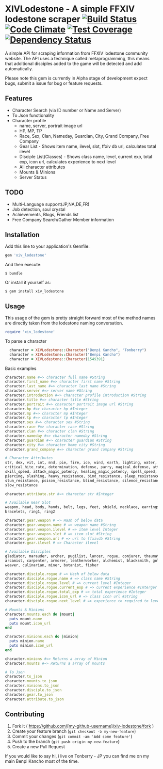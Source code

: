 # XIVLodestone - A simple FFXIV lodestone scraper [![Build Status](https://travis-ci.org/benjiro/XIV-lodestone.svg)](https://travis-ci.org/benjiro/XIV-lodestone) [![Code Climate](https://codeclimate.com/github/benjiro/XIV-lodestone/badges/gpa.svg)](https://codeclimate.com/github/benjiro/XIV-lodestone) [![Test Coverage](https://codeclimate.com/github/benjiro/XIV-lodestone/badges/coverage.svg)](https://codeclimate.com/github/benjiro/XIV-lodestone) [![Dependency Status](https://gemnasium.com/benjiro/XIV-lodestone.svg)](https://gemnasium.com/benjiro/XIV-lodestone)

A simple API for scraping information from FFXIV lodestone community website.
The API uses a technique called metaprogramming, this means that additional
disciples added to the game will be detected and add automatically.

Please note this gem is currently in Alpha stage of development expect bugs,
submit a issue for bug or feature requests.

## Features
- Character Search (via ID number or Name and Server)
- To Json functionality
- Character profile
  - name, server, portrait image url
  - HP, MP, TP
  - Race, Sex, Clan, Nameday, Guardian, City, Grand Company, Free Company
  - Gear List - Shows item name, ilevel, slot, ffxiv db url, calculates total ilevel
  - Disciple List(Classes) - Shows class name, level, current exp, total exp, icon url, calculates experience to next level
  - All character attributes
  - Mounts & Minions
  - Server Status

## TODO
- Multi-Language support(JP,NA,DE,FR)
- Job detection, soul crystal
- Achievements, Blogs, Friends list
- Free Company Search/Gather Member information

## Installation

Add this line to your application's Gemfile:

```ruby
gem 'xiv_lodestone'
```

And then execute:

    $ bundle

Or install it yourself as:

    $ gem install xiv_lodestone

## Usage

This usage of the gem is pretty straight forward most of the method names are
directly taken from the lodestone naming conversation.

```ruby
require 'xiv_lodestone'
```

To parse a character
```ruby
  character = XIVLodestone::Character("Benpi Kancho", "Tonberry")
  character = XIVLodestone::Character("Benpi Kancho")
  character = XIVLodestone::Character(1549391)
```

Basic examples

```ruby
character.name #=> character full name #String
character.first_name #=> character first name #String
character.last_name #=> character last name #String
character.server #=> server name #String
character.introduction #=> character profile introduction #String
character.title #=> character title #String
character.portrait #=> character portrait image url #String
character.hp #=> character hp #Integer
character.mp #=> character mp #Integer
character.tp #=> character tp #Integer
character.sex #=> character sex #String
character.race #=> character race #String
character.clan #=> character clan #String
character.nameday #=> character nameday #String
character.guardian #=> character guardian #String
character.city #=> character home city #String
character.grand_company #=> character grand company #String

# Character Attributes
str, dex, vit, int, mnd, pie, fire, ice, wind, earth, lighting, water, accuracy,
critical_hite_rate, determination, defense, parry, magical_defense, attack_power,
skill_speed, attack_magic_potency, healing_magic_potency, spell_speed, blunt,
piercing, slashing, heavy_resistance, bind_resistance, sleep_resistance,
stun_resistance, poison_resistance, blind_resistance, silence_resistance,
slow_resistance

character.attribute.str #=> character str #Integer

# Available Gear Slot
weapon, head, body, hands, belt, legs, feet, shield, necklace, earrings,
bracelets, ring1, ring2

character.gear.weapon # => Hash of below data
character.gear.weapon.name # => weapon name #String
character.gear.weapon.ilevel # => item level Integer
character.gear.weapon.slot # => item slot #String
character.gear.weapon.url # => url to ffxivdb #String
character.gear.ilevel # => Character ilevel

# Available Disciples
gladiator, marauder, archer, pugilist, lancer, rogue, conjurer, thaumaturge,
arcanist, carpenter, armorer, leatherworker, alchemist, blacksmith, goldsmith,
weaver, culinarian, miner, botanist, fisher

character.disciple.rogue # => Hash of below data
character.disciple.rogue.name # => class name #String
character.disciple.rogue.level # => current level #Integer
character.disciple.rogue.current_exp # => current experience #Interger
character.disciple.rogue.total_exp # => total experience #Integer
character.disciple.rogue.icon_url # => class icon url #String
character.disciple.rogue.next_level # => experience to required to level #Integer

# Mounts & Minions
character.mounts.each do |mount|
  puts mount.name
  puts mount.icon_url
end

character.minions.each do |minion|
  puts minion.name
  puts minion.icon_url
end

character.minions #=> Returns a array of Minion
character.mounts #=> Returns a array of mounts

# To Json
character.to_json
character.mounts.to_json
character.minions.to_json
character.disciple.to_json
character.gear.to_json
character.attribute.to_json
```

## Contributing

1. Fork it ( https://github.com/[my-github-username]/xiv-lodestone/fork )
2. Create your feature branch (`git checkout -b my-new-feature`)
3. Commit your changes (`git commit -am 'Add some feature'`)
4. Push to the branch (`git push origin my-new-feature`)
5. Create a new Pull Request

If you would like to say hi, i live on Tonberry - JP you can find me on my main
Benpi Kancho most of the time.
